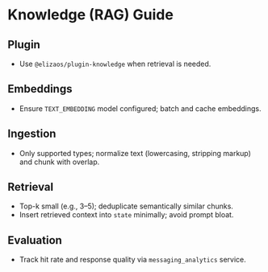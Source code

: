 # Knowledge (RAG) Guide

## Plugin
- Use `@elizaos/plugin-knowledge` when retrieval is needed.

## Embeddings
- Ensure `TEXT_EMBEDDING` model configured; batch and cache embeddings.

## Ingestion
- Only supported types; normalize text (lowercasing, stripping markup) and chunk with overlap.

## Retrieval
- Top-k small (e.g., 3–5); deduplicate semantically similar chunks.
- Insert retrieved context into `state` minimally; avoid prompt bloat.

## Evaluation
- Track hit rate and response quality via `messaging_analytics` service.
